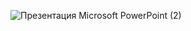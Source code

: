 ![Презентация Microsoft PowerPoint (2)](https://github.com/user-attachments/assets/9733961c-d980-4d9d-b5ee-6e30f00b93de)
